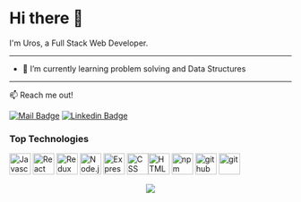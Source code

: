 # Hi there 👋

I'm Uros, a Full Stack Web Developer.

_____

- 🌱 I’m currently learning problem solving and Data Structures
_____

:mailbox: Reach me out!

[![Mail Badge](https://img.shields.io/badge/-email-c0392b?style=flat&labelColor=c0392b&logo=gmail&logoColor=white)](mailto:urosivanovich@gmail.com)  [![Linkedin Badge](https://img.shields.io/badge/-connect-0e76a8?style=flat&labelColor=0e76a8&logo=linkedin&logoColor=white)](https://www.linkedin.com/in/uros-ivanovic/)


### Top Technologies

<img src="https://cdn.worldvectorlogo.com/logos/logo-javascript.svg" alt="Javascript" height="38"/> <img src="https://cdn.worldvectorlogo.com/logos/react-2.svg" alt="React" height="38" /> <img src="https://cdn.worldvectorlogo.com/logos/redux.svg" alt="Redux" height="38" /> <img src="https://cdn.worldvectorlogo.com/logos/nodejs-icon.svg" alt="Node.js" height="38" /> <img src="https://cdn.worldvectorlogo.com/logos/express-109.svg" alt="Express" height="38" /> <img src="https://cdn.worldvectorlogo.com/logos/css-3.svg" alt="CSS" height="38" /><img src="https://cdn.worldvectorlogo.com/logos/html-1.svg" alt="HTML" height="38" /> <img src="https://cdn.worldvectorlogo.com/logos/npm.svg" alt="npm" height="38" /> <img src="https://cdn.worldvectorlogo.com/logos/github-icon-1.svg" alt="github" height="38" /> <img src="https://cdn.worldvectorlogo.com/logos/git-icon.svg" alt="git" height="38" />



<p align="center">
  <img src="https://github-readme-stats.vercel.app/api?username=ivanovicuros&theme=tokyonight" />
 </p>

